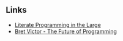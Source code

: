 ## Links

* [Literate Programming in the Large](https://www.youtube.com/watch?v=Av0PQDVTP4A)
* [Bret Victor - The Future of Programming](https://www.youtube.com/watch?v=8pTEmbeENF4)
